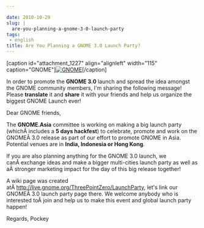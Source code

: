 ```yaml
---

date: 2010-10-29
slug: |
  are-you-planning-a-gnome-3-0-launch-party
tags:
 - english
title: Are You Planning a GNOME 3.0 Launch Party?
---
```


\[caption id="attachment_1227" align="alignleft" width="115"
caption="GNOME"\][![GNOME](http://www.ogmaciel.com/wp-content/uploads/2010/10/GnomeBrandBook-VerticalOrientation.png)](http://www.ogmaciel.com/wp-content/uploads/2010/10/GnomeBrandBook-VerticalOrientation.png)\[/caption\]

In order to promote the **GNOME 3.0** launch and spread the idea amongst
the GNOME community members, I'm sharing the following message! Please
**translate** it and **share** it with your friends and help us organize
the biggest GNOME Launch ever!

Dear GNOME friends,

The **GNOME.Asia** committee is working on making a big launch party
(whichÂ includes a **5 days hackfest**) to celebrate, promote and work
on the GNOMEÂ 3.0 release as part of our effort to promote GNOME in
Asia. Potential venues are in **India, Indonesia or Hong Kong**.

If you are also planning anything for the GNOME 3.0 launch, we
canÂ exchange ideas and make a bigger multi-cities launch party as well
as aÂ stronger marketing impact for the day of this big release
together!

A wiki page was created
atÂ <http://live.gnome.org/ThreePointZero/LaunchParty>, let's link our
GNOMEÂ 3.0 launch party page there. We welcome anybody who is interested
toÂ join and help us to make this event and global launch party happen!

Regards, Pockey
